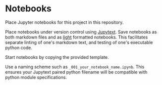 # Notebooks

Place Jupyter notebooks for this project in this repository.

Place notebooks under version control using [Jupytext](https://jupytext.readthedocs.io/en/latest/install.html).
Save notebooks as both markdown files and as [light](https://jupytext.readthedocs.io/en/latest/formats.html#the-light-format) formatted notebooks.
This facilitates separate linting of one's markdown text,
and testing of one's executable python code.

Start notebooks by copying the provided template.

Use a naming scheme such as `_001_your_notebook_name.ipynb`.
This ensures your Jupytext paired python filename will be compatible with python module specifications.
